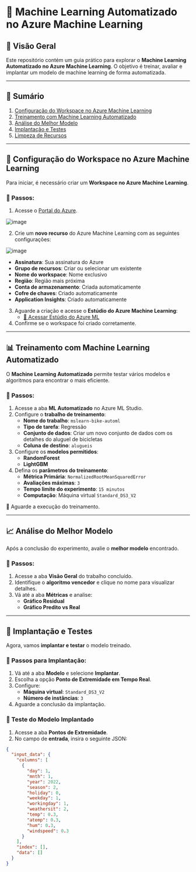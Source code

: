 # 🚀 Machine Learning Automatizado no Azure Machine Learning  

## 📌 Visão Geral  
Este repositório contém um guia prático para explorar o **Machine Learning Automatizado no Azure Machine Learning**. O objetivo é treinar, avaliar e implantar um modelo de machine learning de forma automatizada.  

---

## 📂 Sumário  
1. [Configuração do Workspace no Azure Machine Learning](#configuração-do-workspace-no-azure-machine-learning)  
2. [Treinamento com Machine Learning Automatizado](#treinamento-com-machine-learning-automatizado)  
3. [Análise do Melhor Modelo](#análise-do-melhor-modelo)  
4. [Implantação e Testes](#implantação-e-testes)  
5. [Limpeza de Recursos](#limpeza-de-recursos)  

---

## 🔧 Configuração do Workspace no Azure Machine Learning  

Para iniciar, é necessário criar um **Workspace no Azure Machine Learning**.  

### 📌 Passos:  
1. Acesse o [Portal do Azure](https://portal.azure.com).  

![image](https://github.com/user-attachments/assets/074f1262-3aee-49ed-b4e2-506c1ea34ad3)


2. Crie um **novo recurso** do Azure Machine Learning com as seguintes configurações:  

![image](https://github.com/user-attachments/assets/6d6b834f-c8e4-434b-ade8-7f530603e0a1)

   - **Assinatura**: Sua assinatura do Azure  
   - **Grupo de recursos**: Criar ou selecionar um existente  
   - **Nome do workspace**: Nome exclusivo  
   - **Região**: Região mais próxima  
   - **Conta de armazenamento**: Criada automaticamente  
   - **Cofre de chaves**: Criado automaticamente  
   - **Application Insights**: Criado automaticamente  
3. Aguarde a criação e acesse o **Estúdio do Azure Machine Learning**:  
   - [🔗 Acessar Estúdio do Azure ML](https://ml.azure.com)  
4. Confirme se o workspace foi criado corretamente.  

---

## 📊 Treinamento com Machine Learning Automatizado  

O **Machine Learning Automatizado** permite testar vários modelos e algoritmos para encontrar o mais eficiente.  

### 📌 Passos:  
1. Acesse a aba **ML Automatizado** no Azure ML Studio.  
2. Configure o **trabalho de treinamento**:  
   - **Nome do trabalho**: `mslearn-bike-automl`  
   - **Tipo de tarefa**: Regressão  
   - **Conjunto de dados**: Criar um novo conjunto de dados com os detalhes do aluguel de bicicletas  
   - **Coluna de destino**: `alugueis`  
3. Configure os **modelos permitidos**:  
   - **RandomForest**  
   - **LightGBM**  
4. Defina os **parâmetros do treinamento**:  
   - **Métrica Primária**: `NormalizedRootMeanSquaredError`  
   - **Avaliações máximas**: `3`  
   - **Tempo limite do experimento**: `15 minutos`  
   - **Computação**: Máquina virtual `Standard_DS3_V2`  

🔄 Aguarde a execução do treinamento.  

---

## 📈 Análise do Melhor Modelo  

Após a conclusão do experimento, avalie o **melhor modelo** encontrado.  

### 📌 Passos:  
1. Acesse a aba **Visão Geral** do trabalho concluído.  
2. Identifique o **algoritmo vencedor** e clique no nome para visualizar detalhes.  
3. Vá até a aba **Métricas** e analise:  
   - **Gráfico Residual**  
   - **Gráfico Predito vs Real**  

---

## 🚀 Implantação e Testes  

Agora, vamos **implantar e testar** o modelo treinado.  

### 📌 Passos para Implantação:  
1. Vá até a aba **Modelo** e selecione **Implantar**.  
2. Escolha a opção **Ponto de Extremidade em Tempo Real**.  
3. Configure:  
   - **Máquina virtual**: `Standard_DS3_V2`  
   - **Número de instâncias**: `3`  
4. Aguarde a conclusão da implantação.  

### 📌 Teste do Modelo Implantado  
1. Acesse a aba **Pontos de Extremidade**.  
2. No campo de **entrada**, insira o seguinte JSON:  

```json
{
  "input_data": {
    "columns": [
      {
        "day": 1,
        "mnth": 1,
        "year": 2022,
        "season": 2,
        "holiday": 0,
        "weekday": 1,
        "workingday": 1,
        "weathersit": 2,
        "temp": 0.3,
        "atemp": 0.3,
        "hum": 0.3,
        "windspeed": 0.3
      }
    ],
    "index": [],
    "data": []
  }
}
